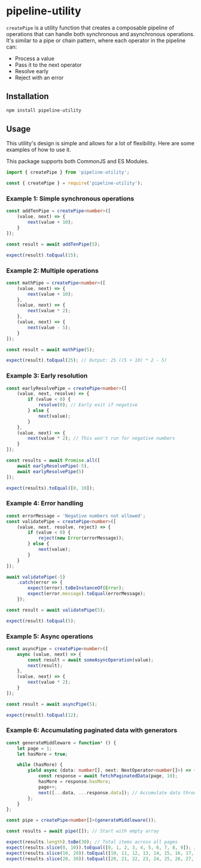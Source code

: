 # pipeline-utility

`createPipe` is a utility function that creates a composable pipeline of operations that can handle both synchronous
and asynchronous operations. It's similar to a pipe or chain pattern, where each operator in the pipeline can:

* Process a value
* Pass it to the next operator
* Resolve early
* Reject with an error

## Installation

```bash
npm install pipeline-utility
```

## Usage

This utility's design is simple and allows for a lot of flexibility. Here are some examples of how to use it.

This package supports both CommonJS and ES Modules.

```ts
import { createPipe } from 'pipeline-utility';
```

```ts
const { createPipe } = require('pipeline-utility');
```

### Example 1: Simple synchronous operations

```ts
const addTenPipe = createPipe<number>([
	(value, next) => {
		next(value + 10);
	}
]);

const result = await addTenPipe(5);

expect(result).toEqual(15);
```

### Example 2: Multiple operations

```ts
const mathPipe = createPipe<number>([
	(value, next) => {
		next(value + 10);
	},
	(value, next) => {
		next(value * 2);
	},
	(value, next) => {
		next(value - 5);
	}
]);

const result = await mathPipe(5);

expect(result).toEqual(25); // Output: 25 ((5 + 10) * 2 - 5)
```

### Example 3: Early resolution

```ts
const earlyResolvePipe = createPipe<number>([
	(value, next, resolve) => {
		if (value < 0) {
			resolve(0); // Early exit if negative
		} else {
			next(value);
		}
	},
	(value, next) => {
		next(value * 2); // This won't run for negative numbers
	}
]);

const results = await Promise.all([
	await earlyResolvePipe(-5),
	await earlyResolvePipe(5)
]);

expect(results).toEqual([0, 10]);
```

### Example 4: Error handling

```ts
const errorMessage = 'Negative numbers not allowed';
const validatePipe = createPipe<number>([
	(value, next, resolve, reject) => {
		if (value < 0) {
			reject(new Error(errorMessage));
		} else {
			next(value);
		}
	}
]);

await validatePipe(-5)
	.catch(error => {
		expect(error).toBeInstanceOf(Error);
		expect(error.message).toEqual(errorMessage);
	});

const result = await validatePipe(5);

expect(result).toEqual(5);
```

### Example 5: Async operations

```ts
const asyncPipe = createPipe<number>([
	async (value, next) => {
		const result = await someAsyncOperation(value);
		next(result);
	},
	(value, next) => {
		next(value * 2);
	}
]);

const result = await asyncPipe(5);

expect(result).toEqual(12);
```

### Example 6: Accumulating paginated data with generators

```ts
const generateMiddleware = function* () {
	let page = 1;
	let hasMore = true;

	while (hasMore) {
		yield async (data: number[], next: NextOperator<number[]>) => {
			const response = await fetchPaginatedData(page, 10);
			hasMore = response.hasMore;
			page++;
			next([...data, ...response.data]); // Accumulate data through the pipe
		};
	}
};

const pipe = createPipe<number[]>(generateMiddleware());

const results = await pipe([]); // Start with empty array

expect(results.length).toBe(30); // Total items across all pages
expect(results.slice(0, 10)).toEqual([0, 1, 2, 3, 4, 5, 6, 7, 8, 9]); // First page
expect(results.slice(10, 20)).toEqual([10, 11, 12, 13, 14, 15, 16, 17, 18, 19]); // Second page
expect(results.slice(20, 30)).toEqual([20, 21, 22, 23, 24, 25, 26, 27, 28, 29]); // Third page
```
